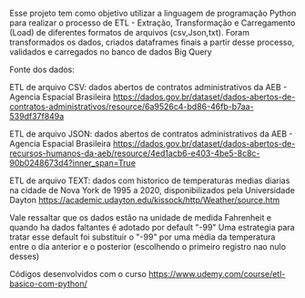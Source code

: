 Esse projeto tem como objetivo utilizar a linguagem de programação Python para realizar o processo de ETL - Extração, Transformação e Carregamento (Load) de diferentes formatos de arquivos (csv,Json,txt).
Foram transformados os dados, criados dataframes finais a partir desse processo, validados e carregados no banco de dados Big Query 

Fonte dos dados:

ETL de arquivo CSV: dados abertos de contratos administrativos da AEB - Agencia Espacial Brasileira 
https://dados.gov.br/dataset/dados-abertos-de-contratos-administrativos/resource/6a9526c4-bd86-46fb-b7aa-539df37f849a

ETL de arquivo JSON: dados abertos de contratos administrativos da AEB - Agencia Espacial Brasileira 
https://dados.gov.br/dataset/dados-abertos-de-recursos-humanos-da-aeb/resource/4ed1acb6-e403-4be5-8c8c-90b0248673d4?inner_span=True

ETL de arquivo TEXT: dados com historico de temperaturas medias diarias na cidade de Nova York de 1995 a 2020, disponibilizados pela Universidade Dayton
https://academic.udayton.edu/kissock/http/Weather/source.htm

Vale ressaltar que os dados estão na unidade de medida Fahrenheit e quando ha dados faltantes é adotado por default "-99"
Uma estrategia para tratar esse default foi substituir o "-99" por uma média da temperatura entre o dia anterior e o posterior (escolhendo o primeiro registro nao nulo desses)

Códigos desenvolvidos com o curso https://www.udemy.com/course/etl-basico-com-python/
